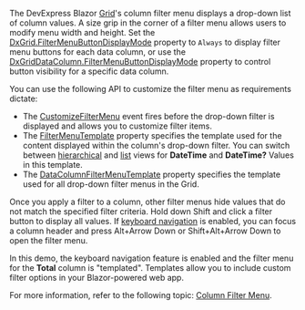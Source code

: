 The DevExpress Blazor [Grid](https://docs.devexpress.com/Blazor/403143/grid)'s column filter menu displays a drop-down list of column values. A size grip in the corner of a filter menu allows users to modify menu width and height. Set the [DxGrid.FilterMenuButtonDisplayMode](https://docs.devexpress.com/Blazor/DevExpress.Blazor.DxGrid.FilterMenuButtonDisplayMode) property to `Always` to display filter menu buttons for each data column, or use the [DxGridDataColumn.FilterMenuButtonDisplayMode](https://docs.devexpress.com/Blazor/DevExpress.Blazor.DxGridDataColumn.FilterMenuButtonDisplayMode) property to control button visibility for a specific data column.

You can use the following API to customize the filter menu as requirements dictate:

* The [CustomizeFilterMenu](https://docs.devexpress.com/Blazor/DevExpress.Blazor.DxGrid.CustomizeFilterMenu) event fires before the drop-down filter is displayed and allows you to customize filter items.
* The [FilterMenuTemplate](https://docs.devexpress.com/Blazor/DevExpress.Blazor.DxGridDataColumn.FilterMenuTemplate) property specifies the template used for the content displayed within the column's drop-down filter. You can switch between [hierarchical](https://docs.devexpress.com/Blazor/DevExpress.Blazor.GridDataColumnFilterMenuTemplateContext.HierarchicalDateView) and [list](https://docs.devexpress.com/Blazor/DevExpress.Blazor.GridDataColumnFilterMenuTemplateContext.ListView) views for **DateTime** and **DateTime?** Values in this template.
* The [DataColumnFilterMenuTemplate](https://docs.devexpress.com/Blazor/DevExpress.Blazor.DxGrid.DataColumnFilterMenuTemplate) property specifies the template used for all drop-down filter menus in the Grid.

Once you apply a filter to a column, other filter menus hide values that do not match the specified filter criteria. Hold down Shift and click a filter button to display all values. If [keyboard navigation](https://docs.devexpress.com/Blazor/404652/components/grid/keyboard-support) is enabled, you can focus a column header and press Alt+Arrow Down or Shift+Alt+Arrow Down to open the filter menu.

In this demo, the keyboard navigation feature is enabled and the filter menu for the **Total** column is "templated". Templates allow you to include custom filter options in your Blazor-powered web app.

For more information, refer to the following topic: [Column Filter Menu](https://docs.devexpress.com/Blazor/404417/components/grid/filter-data/filter-menu).
